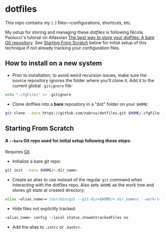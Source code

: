 # dotfiles #

This repo contains my (`.`) files—configurations, shortcuts, etc.

My setup for storing and managing these *dotfiles* is following Nicola Paolucci's tutorial on Atlassian [The best way to store your dotfiles: A bare Git repository](https://www.atlassian.com/git/tutorials/dotfiles). See [Starting From Scratch](#starting-from-scratch) below for initial setup of this technique if not already tracking your configuration files. 


##  How to install on a new system ## 

*  Prior to installation, to avoid weird recursion issues, make sure the source repository ignores the folder where you'll clone it. Add it to the current global `.gitignore` file:
```zsh
echo ".cfgFiles" >> .gitignore
```

*  Clone dotfiles into a **bare** repository in a "dot" folder on your `$HOME`:
```zsh
git clone --bare https://github.com/nabrus/dotfiles.git $HOME/.cfgFiles
```


## Starting From Scratch ##

#### A `--bare` Git repo used for initial setup following these steps: ####

Requires [Git](https://git-scm.com)

*  Initialize a bare git repo:
```zsh
git init --bare $HOME/<.dir_name>
```

*  Create an alias to use instead of the regular `git` command when interacting with the dotfiles repo. Also sets `$HOME` as the work tree and stores git state at created directory:
```zsh
alias <alias_name>='/usr/bin/git --git-dir=$HOME/<.dir_name>/ --work-tree=$HOME'
```

*  Hide files not explicitly tracked:
```zsh
<alias_name> config --local status.showUntrackedFiles no
```

*  Add the alias to `.zshrc` or `.bashrc`.
